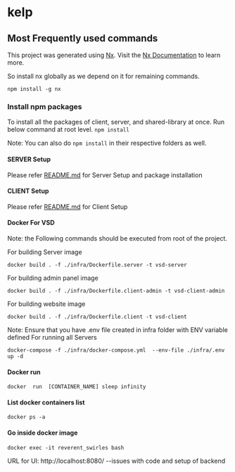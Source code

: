 # kelp

## Most Frequently used commands

This project was generated using [Nx](https://nx.dev). Visit the [Nx Documentation](https://nx.dev) to learn more.

So install nx globally as we depend on it for remaining commands.

`npm install -g nx`

### Install npm packages

To install all the packages of client, server, and shared-library at once. Run below command at root level.
`npm install`

Note: You can also do `npm install` in their respective folders as well.

#### SERVER Setup

Please refer [README.md](server/README.md) for Server Setup and package installation

#### CLIENT Setup

Please refer [README.md](client/README.md) for Client Setup

#### Docker For VSD

Note: the Following commands should be executed from root of the project.

For building Server image

```shell
docker build . -f ./infra/Dockerfile.server -t vsd-server
```

For building admin panel image

```shell
docker build . -f ./infra/Dockerfile.client-admin -t vsd-client-admin
````

For building website image

```shell
docker build . -f ./infra/Dockerfile.client -t vsd-client
```

Note: Ensure that you have .env file created in infra folder with ENV variable defined
For running all Servers

```shell
docker-compose -f ./infra/docker-compose.yml  --env-file ./infra/.env up -d
```

#### Docker run
```shell
docker  run  [CONTAINER_NAME] sleep infinity
```
#### List docker containers list
```shell
docker ps -a
```

#### Go inside docker image
```shell
docker exec -it reverent_swirles bash
```

URL for UI: http://localhost:8080/ --issues with code and setup of backend